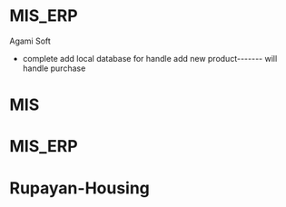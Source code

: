 # MIS_ERP
Agami Soft
- complete add local database for handle add new product------- will handle purchase 
# MIS
# MIS_ERP
# Rupayan-Housing
